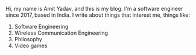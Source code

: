 Hi, my name is Amit Yadav, and this is my blog.
I'm a software engineer since 2017, based in India.
I write about things that interest me, things like:
1. Software Engineering
2. Wireless Communication Engineering
3. Philosophy
4. Video games
   
   
